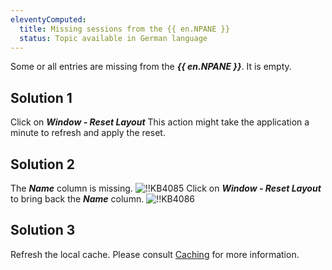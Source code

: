 ```yaml
---
eleventyComputed:
  title: Missing sessions from the {{ en.NPANE }}
  status: Topic available in German language
---
```

Some or all entries are missing from the ***{{ en.NPANE }}***. It is empty.
## Solution 1
Click on ***Window - Reset Layout*** This action might take the application a minute to refresh and apply the reset.
## Solution 2
The ***Name*** column is missing.
![!!KB4085](https://cdnweb.devolutions.net/docs/docs_en_kb_KB4085.png)
Click on ***Window - Reset Layout*** to bring back the ***Name*** column.
![!!KB4086](https://cdnweb.devolutions.net/docs/docs_en_kb_KB4086.png)
## Solution 3
Refresh the local cache. Please consult [Caching](/kb/remote-desktop-manager/troubleshooting-articles/caching/) for more information.
